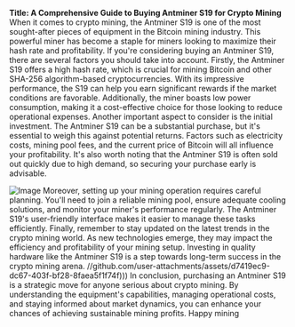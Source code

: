 **Title: A Comprehensive Guide to Buying Antminer S19 for Crypto Mining**
When it comes to crypto mining, the Antminer S19 is one of the most sought-after pieces of equipment in the Bitcoin mining industry. This powerful miner has become a staple for miners looking to maximize their hash rate and profitability. If you're considering buying an Antminer S19, there are several factors you should take into account.
Firstly, the Antminer S19 offers a high hash rate, which is crucial for mining Bitcoin and other SHA-256 algorithm-based cryptocurrencies. With its impressive performance, the S19 can help you earn significant rewards if the market conditions are favorable. Additionally, the miner boasts low power consumption, making it a cost-effective choice for those looking to reduce operational expenses.
Another important aspect to consider is the initial investment. The Antminer S19 can be a substantial purchase, but it's essential to weigh this against potential returns. Factors such as electricity costs, mining pool fees, and the current price of Bitcoin will all influence your profitability. It's also worth noting that the Antminer S19 is often sold out quickly due to high demand, so securing your purchase early is advisable.

![Image](https://github.com/user-attachments/assets/4a25d116-2220-4385-b08e-f287af8fcbc4)
Moreover, setting up your mining operation requires careful planning. You'll need to join a reliable mining pool, ensure adequate cooling solutions, and monitor your miner's performance regularly. The Antminer S19's user-friendly interface makes it easier to manage these tasks efficiently.
Finally, remember to stay updated on the latest trends in the crypto mining world. As new technologies emerge, they may impact the efficiency and profitability of your mining setup. Investing in quality hardware like the Antminer S19 is a step towards long-term success in the crypto mining arena.
 //github.com/user-attachments/assets/d7419ec9-dc67-403f-bf28-8faea5f1f74f)))
In conclusion, purchasing an Antminer S19 is a strategic move for anyone serious about crypto mining. By understanding the equipment's capabilities, managing operational costs, and staying informed about market dynamics, you can enhance your chances of achieving sustainable mining profits. Happy mining
